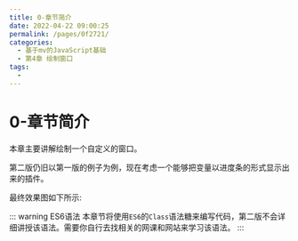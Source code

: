 ```yaml
---
title: 0-章节简介
date: 2022-04-22 09:00:25
permalink: /pages/0f2721/
categories:
  - 基于mv的JavaScript基础
  - 第4章 绘制窗口
tags:
  - 
---
```

# 0-章节简介
本章主要讲解绘制一个自定义的窗口。

第二版仍旧以第一版的例子为例，现在考虑一个能够把变量以进度条的形式显示出来的插件。

最终效果图如下所示:

<!-- TODO -->




::: warning ES6语法
本章节将使用`ES6`的`Class`语法糖来编写代码，第二版不会详细讲授该语法。需要你自行去找相关的网课和网站来学习该语法。
:::
